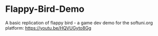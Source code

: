 # Flappy-Bird-Demo
A basic replication of flappy bird - a game dev demo for the softuni.org platform: https://youtu.be/HQVUGyto8Gg
